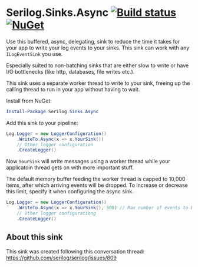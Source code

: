 # Serilog.Sinks.Async [![Build status](https://ci.appveyor.com/api/projects/status/gvk0wl7aows14spn?svg=true)](https://ci.appveyor.com/project/serilog/serilog-sinks-async) [![NuGet](https://img.shields.io/nuget/vpre/Serilog.Sinks.Async.svg?maxAge=2592000)](https://www.nuget.org/packages/Serilog.Sinks.Async)

Use this buffered, async, delegating, sink to reduce the time it takes for your app to write your log events to your sinks. This sink can work with any `ILogEventSink` you use.

Especially suited to non-batching sinks that are either slow to write or have I/O bottlenecks (like http, databases, file writes etc.). 

This sink uses a separate worker thread to write to your sink, freeing up the calling thread to run in your app without having to wait.

Install from NuGet:

```powershell
Install-Package Serilog.Sinks.Async
```

Add this sink to your pipeline:

```csharp
Log.Logger = new LoggerConfiguration()
    .WriteTo.Async(x => x.YourSink())
    // Other logger configuration
    .CreateLogger()
```

Now `YourSink` will write messages using a worker thread while your applicatoin thread gets on with more important stuff.

The default memory buffer feeding the worker thread is capped to 10,000 items, after which arriving events will be dropped. To increase or decrease this limit, specify it when configuring the async sink.

```csharp
Log.Logger = new LoggerConfiguration()
    .WriteTo.Async(x => x.YourSink(), 500) // Max number of events to buffer in memory
    // Other logger configurationg
    .CreateLogger()
```

## About this sink

This sink was created following this conversation thread: https://github.com/serilog/serilog/issues/809
